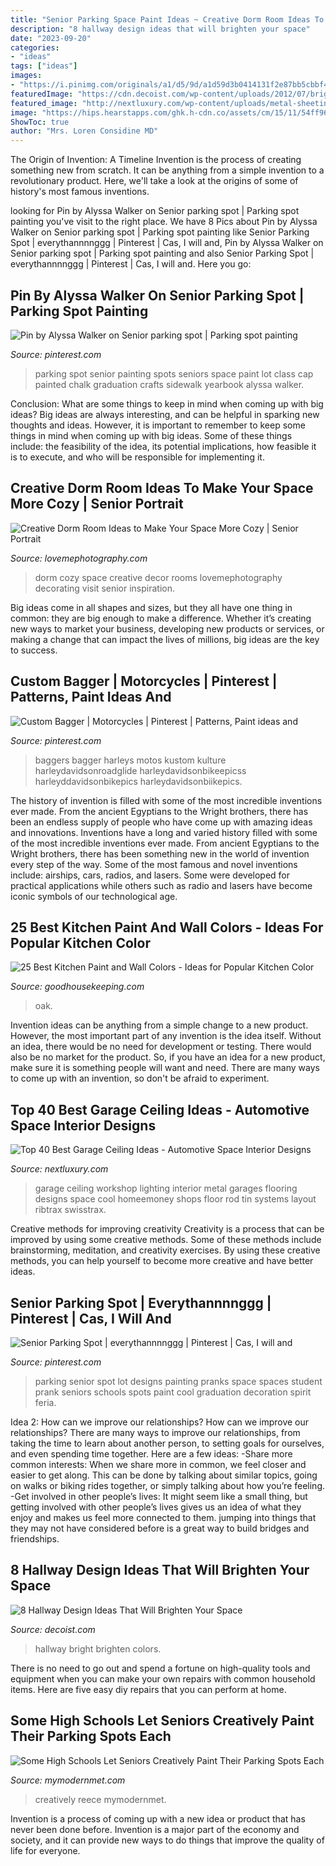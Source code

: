 ```yaml
---
title: "Senior Parking Space Paint Ideas ~ Creative Dorm Room Ideas To Make Your Space More Cozy"
description: "8 hallway design ideas that will brighten your space"
date: "2023-09-20"
categories:
- "ideas"
tags: ["ideas"]
images:
- "https://i.pinimg.com/originals/a1/d5/9d/a1d59d3b0414131f2e87bb5cbbf4804f.jpg"
featuredImage: "https://cdn.decoist.com/wp-content/uploads/2012/07/bright-hallway-with-neutral-colors.jpg"
featured_image: "http://nextluxury.com/wp-content/uploads/metal-sheeting-ideas-for-garage-ceiligns.jpg"
image: "https://hips.hearstapps.com/ghk.h-cdn.co/assets/cm/15/11/54ff96d814db3-yellow-kitchen-de.jpg?crop=0.523xw:1.00xh;0,0&amp;resize=480:*"
ShowToc: true
author: "Mrs. Loren Considine MD"
---
```



The Origin of Invention: A Timeline
Invention is the process of creating something new from scratch. It can be anything from a simple invention to a revolutionary product. Here, we'll take a look at the origins of some of history's most famous inventions.

	

		
looking for Pin by Alyssa Walker on Senior parking spot | Parking spot painting you've visit to the right place. We have 8 Pics about Pin by Alyssa Walker on Senior parking spot | Parking spot painting like Senior Parking Spot | everythannnnggg | Pinterest | Cas, I will and, Pin by Alyssa Walker on Senior parking spot | Parking spot painting and also Senior Parking Spot | everythannnnggg | Pinterest | Cas, I will and. Here you go:
		
    
## Pin By Alyssa Walker On Senior Parking Spot | Parking Spot Painting

<img loading=lazy src="https://i.pinimg.com/originals/a1/d5/9d/a1d59d3b0414131f2e87bb5cbbf4804f.jpg" onerror="this.onerror=null;this.src='https://tse3.mm.bing.net/th?id=OIP.iQzH3BBO9L7lFsjFf6224wHaJ4&amp;pid=15.1';" alt="Pin by Alyssa Walker on Senior parking spot | Parking spot painting">

_Source: pinterest.com_

>parking spot senior painting spots seniors space paint lot class cap painted chalk graduation crafts sidewalk yearbook alyssa walker. 

	

Conclusion: What are some things to keep in mind when coming up with big ideas?
Big ideas are always interesting, and can be helpful in sparking new thoughts and ideas. However, it is important to remember to keep some things in mind when coming up with big ideas. Some of these things include: the feasibility of the idea, its potential implications, how feasible it is to execute, and who will be responsible for implementing it.

    
## Creative Dorm Room Ideas To Make Your Space More Cozy | Senior Portrait

<img loading=lazy src="https://lovemephotography.com/wp-content/uploads/2016/09/Chapter-12-Dorm-Room-Ideas-01.jpg" onerror="this.onerror=null;this.src='https://tse2.mm.bing.net/th?id=OIP.si95z-AmW-LC7xcO99CobAHaL2&amp;pid=15.1';" alt="Creative Dorm Room Ideas to Make Your Space More Cozy | Senior Portrait">

_Source: lovemephotography.com_

>dorm cozy space creative decor rooms lovemephotography decorating visit senior inspiration. 

	

Big ideas come in all shapes and sizes, but they all have one thing in common: they are big enough to make a difference. Whether it’s creating new ways to market your business, developing new products or services, or making a change that can impact the lives of millions, big ideas are the key to success.

    
## Custom Bagger | Motorcycles | Pinterest | Patterns, Paint Ideas And

<img loading=lazy src="https://s-media-cache-ak0.pinimg.com/736x/44/1d/ef/441def66f5170f525f4e50844ffdf24e.jpg" onerror="this.onerror=null;this.src='https://tse1.mm.bing.net/th?id=OIP.8lSMpUy2n7IZt0IprCc4jAHaFj&amp;pid=15.1';" alt="Custom Bagger | Motorcycles | Pinterest | Patterns, Paint ideas and">

_Source: pinterest.com_

>baggers bagger harleys motos kustom kulture harleydavidsonroadglide harleydavidsonbikeepicss harleyddavidsonbikepics harleydavidsonbiikepics. 

	

The history of invention is filled with some of the most incredible inventions ever made. From the ancient Egyptians to the Wright brothers, there has been an endless supply of people who have come up with amazing ideas and innovations.
Inventions have a long and varied history filled with some of the most incredible inventions ever made. From ancient Egyptians to the Wright brothers, there has been something new in the world of invention every step of the way. Some of the most famous and novel inventions include: airships, cars, radios, and lasers. Some were developed for practical applications while others such as radio and lasers have become iconic symbols of our technological age.

    
## 25 Best Kitchen Paint And Wall Colors - Ideas For Popular Kitchen Color

<img loading=lazy src="https://hips.hearstapps.com/ghk.h-cdn.co/assets/cm/15/11/54ff96d814db3-yellow-kitchen-de.jpg?crop=0.523xw:1.00xh;0,0&amp;resize=480:*" onerror="this.onerror=null;this.src='https://tse2.mm.bing.net/th?id=OIP.dAsxDaTYe4mqrBS8ovlX3QHaLD&amp;pid=15.1';" alt="25 Best Kitchen Paint and Wall Colors - Ideas for Popular Kitchen Color">

_Source: goodhousekeeping.com_

>oak. 

	

Invention ideas can be anything from a simple change to a new product. However, the most important part of any invention is the idea itself. Without an idea, there would be no need for development or testing. There would also be no market for the product. So, if you have an idea for a new product, make sure it is something people will want and need. There are many ways to come up with an invention, so don't be afraid to experiment.

    
## Top 40 Best Garage Ceiling Ideas - Automotive Space Interior Designs

<img loading=lazy src="http://nextluxury.com/wp-content/uploads/metal-sheeting-ideas-for-garage-ceiligns.jpg" onerror="this.onerror=null;this.src='https://tse2.mm.bing.net/th?id=OIP.zk3PUcTe2r2DH_3dTmxeEQHaFj&amp;pid=15.1';" alt="Top 40 Best Garage Ceiling Ideas - Automotive Space Interior Designs">

_Source: nextluxury.com_

>garage ceiling workshop lighting interior metal garages flooring designs space cool homeemoney shops floor rod tin systems layout ribtrax swisstrax. 

	

Creative methods for improving creativity
Creativity is a process that can be improved by using some creative methods. Some of these methods include brainstorming, meditation, and creativity exercises. By using these creative methods, you can help yourself to become more creative and have better ideas.

    
## Senior Parking Spot | Everythannnnggg | Pinterest | Cas, I Will And

<img loading=lazy src="https://s-media-cache-ak0.pinimg.com/736x/f5/8a/49/f58a494d79a053afb16a0df8f515a4f0.jpg" onerror="this.onerror=null;this.src='https://tse4.mm.bing.net/th?id=OIP.cdlNfFn4uZi34cuhM-F3bgHaJ7&amp;pid=15.1';" alt="Senior Parking Spot | everythannnnggg | Pinterest | Cas, I will and">

_Source: pinterest.com_

>parking senior spot lot designs painting pranks space spaces student prank seniors schools spots paint cool graduation decoration spirit feria. 

	

Idea 2: How can we improve our relationships?
How can we improve our relationships? There are many ways to improve our relationships, from taking the time to learn about another person, to setting goals for ourselves, and even spending time together. Here are a few ideas: 
-Share more common interests: When we share more in common, we feel closer and easier to get along. This can be done by talking about similar topics, going on walks or biking rides together, or simply talking about how you’re feeling. 
-Get involved in other people’s lives: It might seem like a small thing, but getting involved with other people’s lives gives us an idea of what they enjoy and makes us feel more connected to them. jumping into things that they may not have considered before is a great way to build bridges and friendships.

    
## 8 Hallway Design Ideas That Will Brighten Your Space

<img loading=lazy src="https://cdn.decoist.com/wp-content/uploads/2012/07/bright-hallway-with-neutral-colors.jpg" onerror="this.onerror=null;this.src='https://tse2.mm.bing.net/th?id=OIP.sa010POWzP6k5v0Hjq7b7gHaLH&amp;pid=15.1';" alt="8 Hallway Design Ideas That Will Brighten Your Space">

_Source: decoist.com_

>hallway bright brighten colors. 

	

There is no need to go out and spend a fortune on high-quality tools and equipment when you can make your own repairs with common household items. Here are five easy diy repairs that you can perform at home.

    
## Some High Schools Let Seniors Creatively Paint Their Parking Spots Each

<img loading=lazy src="https://mymodernmet.com/wp/wp-content/uploads/archive/uXQ1rhVcPY6BlaXw5SDV_PaintedParkingSpots7.jpg" onerror="this.onerror=null;this.src='https://tse1.mm.bing.net/th?id=OIP.AlxFhfbiQCVb5j4OCJy8sgHaJ3&amp;pid=15.1';" alt="Some High Schools Let Seniors Creatively Paint Their Parking Spots Each">

_Source: mymodernmet.com_

>creatively reece mymodernmet. 

	

Invention is a process of coming up with a new idea or product that has never been done before. Invention is a major part of the economy and society, and it can provide new ways to do things that improve the quality of life for everyone.


